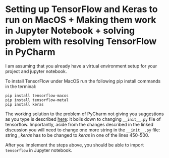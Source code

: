 # Setting up TensorFlow and Keras to run on MacOS + Making them work in Jupyter Notebook + solving problem with resolving TensorFlow in PyCharm


I am assuming that you already have a virtual environment setup for your project and jupyter notebook.

To install TensorFlow under MacOS run the following pip install 
commands in the terminal:

```
pip install tensorflow-macos
pip install tensorflow-metal
pip install keras
```


The working solution to the problem of PyCharm not giving you 
suggestions as you type is described 
[here](https://github.com/tensorflow/tensorflow/issues/53144): 
it boils down to changing `__init__.py` file of tensorflow.
Importantly, aside from the changes described in the linked discussion 
you will need to change one more string in the 
```__init__.py``` file: string *_keras* has to be changed to *keras* in 
one of the lines 450-500.


After you implement the steps above, you should be able to 
import `tensorflow` in Jupyter notebook.